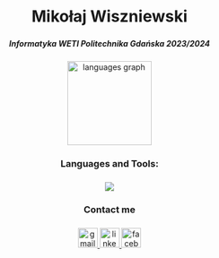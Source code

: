 <h1 align="center">Mikołaj Wiszniewski</h1>

###

<h5 align="center">Informatyka WETI Politechnika Gdańska  2023/2024</h5>

###

<div align="center">
  <img src="https://github-readme-stats.vercel.app/api/top-langs?username=Weeshsh&locale=en&hide_title=false&layout=compact&card_width=320&langs_count=5&theme=dracula&hide_border=false" height="150" alt="languages graph"  />
</div>

###

<h3 align="center">Languages and Tools:</h3>

###

<p align="center">
  <a href="https://skillicons.dev">
    <img src="https://skillicons.dev/icons?i=cpp,c,python,java,git,linux" />
  </a>
</p>

###

<h3 align="center">Contact me</h3>

###

<div align="center">
  <a href="mailto:mikowisz@gmail.com" target="_blank">
    <img src="https://img.shields.io/static/v1?message=Gmail&logo=gmail&label=&color=D14836&logoColor=white&labelColor=&style=for-the-badge" height="35" alt="gmail logo"  />
  </a>
  <a href="https://www.linkedin.com/in/miko%C5%82aj-wiszniewski-aa6293292/" target="_blank">
    <img src="https://img.shields.io/static/v1?message=LinkedIn&logo=linkedin&label=&color=0077B5&logoColor=white&labelColor=&style=for-the-badge" height="35" alt="linkedin logo"  />
  </a>
  <a href="https://fb.com/mikolajwiszniewskii" target="_blank">
    <img src="https://img.shields.io/static/v1?message=Facebook&logo=facebook&label=&color=1877F2&logoColor=white&labelColor=&style=for-the-badge" height="35" alt="facebook logo"  />
  </a>
</div>
